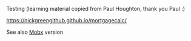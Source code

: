 Testing (learning material copied from Paul Houghton, thank you Paul :)

https://nickgreengithub.github.io/mortgagecalc/


See also [Mobx](https://github.com/paulhoughton/mortgage-mobx/) version 
